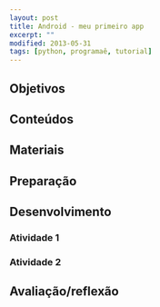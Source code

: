 ```yaml
---
layout: post
title: Android - meu primeiro app
excerpt: ""
modified: 2013-05-31
tags: [python, programaê, tutorial]
---
```



## Objetivos

## Conteúdos

## Materiais

## Preparação

## Desenvolvimento

### Atividade 1

### Atividade 2

## Avaliação/reflexão
